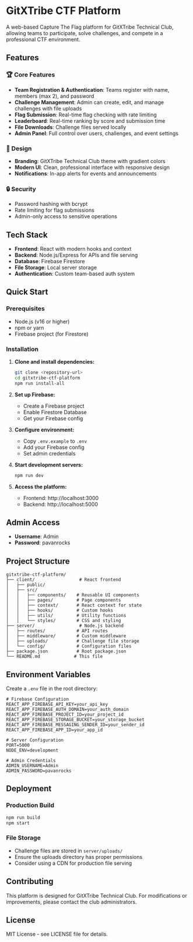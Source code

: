# GitXTribe CTF Platform

A web-based Capture The Flag platform for GitXTribe Technical Club, allowing teams to participate, solve challenges, and compete in a professional CTF environment.

## Features

### 🏆 Core Features
- **Team Registration & Authentication**: Teams register with name, members (max 2), and password
- **Challenge Management**: Admin can create, edit, and manage challenges with file uploads
- **Flag Submission**: Real-time flag checking with rate limiting
- **Leaderboard**: Real-time ranking by score and submission time
- **File Downloads**: Challenge files served locally
- **Admin Panel**: Full control over users, challenges, and event settings

### 🎨 Design
- **Branding**: GitXTribe Technical Club theme with gradient colors
- **Modern UI**: Clean, professional interface with responsive design
- **Notifications**: In-app alerts for events and announcements

### 🔒 Security
- Password hashing with bcrypt
- Rate limiting for flag submissions
- Admin-only access to sensitive operations

## Tech Stack

- **Frontend**: React with modern hooks and context
- **Backend**: Node.js/Express for APIs and file serving
- **Database**: Firebase Firestore
- **File Storage**: Local server storage
- **Authentication**: Custom team-based auth system

## Quick Start

### Prerequisites
- Node.js (v16 or higher)
- npm or yarn
- Firebase project (for Firestore)

### Installation

1. **Clone and install dependencies:**
   ```bash
   git clone <repository-url>
   cd gitxtribe-ctf-platform
   npm run install-all
   ```

2. **Set up Firebase:**
   - Create a Firebase project
   - Enable Firestore Database
   - Get your Firebase config

3. **Configure environment:**
   - Copy `.env.example` to `.env`
   - Add your Firebase config
   - Set admin credentials

4. **Start development servers:**
   ```bash
   npm run dev
   ```

5. **Access the platform:**
   - Frontend: http://localhost:3000
   - Backend: http://localhost:5000

## Admin Access

- **Username**: Admin
- **Password**: pavanrocks

## Project Structure

```
gitxtribe-ctf-platform/
├── client/                 # React frontend
│   ├── public/
│   ├── src/
│   │   ├── components/    # Reusable UI components
│   │   ├── pages/         # Page components
│   │   ├── context/       # React context for state
│   │   ├── hooks/         # Custom hooks
│   │   ├── utils/         # Utility functions
│   │   └── styles/        # CSS and styling
├── server/                 # Node.js backend
│   ├── routes/            # API routes
│   ├── middleware/        # Custom middleware
│   ├── uploads/           # Challenge file storage
│   └── config/            # Configuration files
├── package.json           # Root package.json
└── README.md             # This file
```

## Environment Variables

Create a `.env` file in the root directory:

```env
# Firebase Configuration
REACT_APP_FIREBASE_API_KEY=your_api_key
REACT_APP_FIREBASE_AUTH_DOMAIN=your_auth_domain
REACT_APP_FIREBASE_PROJECT_ID=your_project_id
REACT_APP_FIREBASE_STORAGE_BUCKET=your_storage_bucket
REACT_APP_FIREBASE_MESSAGING_SENDER_ID=your_sender_id
REACT_APP_FIREBASE_APP_ID=your_app_id

# Server Configuration
PORT=5000
NODE_ENV=development

# Admin Credentials
ADMIN_USERNAME=Admin
ADMIN_PASSWORD=pavanrocks
```

## Deployment

### Production Build
```bash
npm run build
npm start
```

### File Storage
- Challenge files are stored in `server/uploads/`
- Ensure the uploads directory has proper permissions
- Consider using a CDN for production file serving

## Contributing

This platform is designed for GitXTribe Technical Club. For modifications or improvements, please contact the club administrators.

## License

MIT License - see LICENSE file for details. 